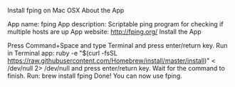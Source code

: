 Install fping on Mac OSX
About the App

App name: fping
App description: Scriptable ping program for checking if multiple hosts are up
App website: http://fping.org/
Install the App

Press Command+Space and type Terminal and press enter/return key.
Run in Terminal app:
ruby -e "$(curl -fsSL https://raw.githubusercontent.com/Homebrew/install/master/install)" < /dev/null 2> /dev/null
and press enter/return key. Wait for the command to finish.
Run:
brew install fping
Done! You can now use fping.